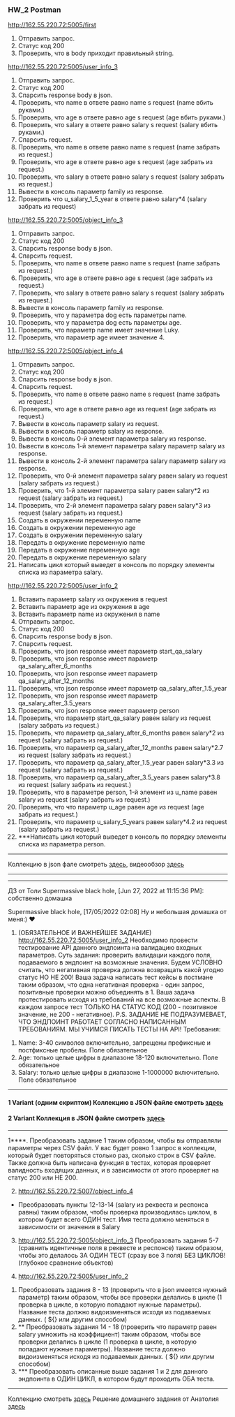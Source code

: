 ### HW_2 Postman


http://162.55.220.72:5005/first
1. Отправить запрос.
2. Статус код 200
3. Проверить, что в body приходит правильный string.

http://162.55.220.72:5005/user_info_3
1. Отправить запрос.
2. Статус код 200
3. Спарсить response body в json.
4. Проверить, что name в ответе равно name s request (name вбить руками.)
5. Проверить, что age в ответе равно age s request (age вбить руками.)
6. Проверить, что salary в ответе равно salary s request (salary вбить руками.)
7. Спарсить request.
8. Проверить, что name в ответе равно name s request (name забрать из request.)
9. Проверить, что age в ответе равно age s request (age забрать из request.)
10. Проверить, что salary в ответе равно salary s request (salary забрать из request.)
11. Вывести в консоль параметр family из response.
12. Проверить что u_salary_1_5_year в ответе равно salary*4 (salary забрать из request)

http://162.55.220.72:5005/object_info_3
1. Отправить запрос.
2. Статус код 200
3. Спарсить response body в json.
4. Спарсить request.
5. Проверить, что name в ответе равно name s request (name забрать из request.)
6. Проверить, что age в ответе равно age s request (age забрать из request.)
7. Проверить, что salary в ответе равно salary s request (salary забрать из request.)
8. Вывести в консоль параметр family из response.
9. Проверить, что у параметра dog есть параметры name.
10. Проверить, что у параметра dog есть параметры age.
11. Проверить, что параметр name имеет значение Luky.
12. Проверить, что параметр age имеет значение 4.

http://162.55.220.72:5005/object_info_4
1. Отправить запрос.
2. Статус код 200
3. Спарсить response body в json.
4. Спарсить request.
5. Проверить, что name в ответе равно name s request (name забрать из request.)
6. Проверить, что age в ответе равно age из request (age забрать из request.)
7. Вывести в консоль параметр salary из request.
8. Вывести в консоль параметр salary из response.
9. Вывести в консоль 0-й элемент параметра salary из response.
10. Вывести в консоль 1-й элемент параметра salary параметр salary из response.
11. Вывести в консоль 2-й элемент параметра salary параметр salary из response.
12. Проверить, что 0-й элемент параметра salary равен salary из request (salary забрать из request.)
13. Проверить, что 1-й элемент параметра salary равен salary*2 из request (salary забрать из request.)
14. Проверить, что 2-й элемент параметра salary равен salary*3 из request (salary забрать из request.)
15. Создать в окружении переменную name
16. Создать в окружении переменную age
17. Создать в окружении переменную salary
18. Передать в окружение переменную name
19. Передать в окружение переменную age
20. Передать в окружение переменную salary
21. Написать цикл который выведет в консоль по порядку элементы списка из параметра salary.

http://162.55.220.72:5005/user_info_2
1. Вставить параметр salary из окружения в request
2. Вставить параметр age из окружения в age
3. Вставить параметр name из окружения в name
4. Отправить запрос.
5. Статус код 200
6. Спарсить response body в json.
7. Спарсить request.
8. Проверить, что json response имеет параметр start_qa_salary
9. Проверить, что json response имеет параметр qa_salary_after_6_months
10. Проверить, что json response имеет параметр qa_salary_after_12_months
11. Проверить, что json response имеет параметр qa_salary_after_1.5_year
12. Проверить, что json response имеет параметр qa_salary_after_3.5_years
13. Проверить, что json response имеет параметр person
14. Проверить, что параметр start_qa_salary равен salary из request (salary забрать из request.)
15. Проверить, что параметр qa_salary_after_6_months равен salary*2 из request (salary забрать из request.)
16. Проверить, что параметр qa_salary_after_12_months равен salary*2.7 из request (salary забрать из request.)
17. Проверить, что параметр qa_salary_after_1.5_year равен salary*3.3 из request (salary забрать из request.)
18. Проверить, что параметр qa_salary_after_3.5_years равен salary*3.8 из request (salary забрать из request.)
19. Проверить, что в параметре person, 1-й элемент из u_name равен salary из request (salary забрать из request.)
20. Проверить, что что параметр u_age равен age из request (age забрать из request.)
21. Проверить, что параметр u_salary_5_years равен salary*4.2 из request (salary забрать из request.)
22. ***Написать цикл который выведет в консоль по порядку элементы списка из параметра person.

___
Коллекцию в json фале смотреть [здесь](https://github.com/AndreiBra/Postman/blob/main/HW_2/HW_2.postman_collection.json), видеообзор [здесь](https://youtu.be/PRTDGceZyQs)
___
___

ДЗ от Толи
Supermassive black hole, [Jun 27, 2022 at 11:15:36 PM]:
собственно домашка

Supermassive black hole, [17/05/2022 02:08]
Ну и небольшая домашка от меня:) ❤️

1. (ОБЯЗАТЕЛЬНОЕ И ВАЖНЕЙШЕЕ ЗАДАНИЕ) http://162.55.220.72:5005/user_info_2
Необходимо провести тестирование API данного эндпоинта на валидацию входных параметров. 
Суть задания: проверить валидации каждого поля, подаваемого в эндпоинт на возможные значения.
 Будем УСЛОВНО считать, что негативная проверка должна возвращать какой угодно статус НО НЕ 200! 
Ваша задача написать тест кейсы в постмане таким образом, что одна негативная проверка - один запрос, позитивные проверки можно объединять в 1.
 Ваша задача протестировать исходя из требований на все возможные аспекты.
 В каждом запросе тест ТОЛЬКО НА СТАТУС КОД (200 - позитивное значение, не 200 - негативное). 
P.S. ЗАДАНИЕ НЕ ПОДРАЗУМЕВАЕТ, ЧТО ЭНДПОИНТ РАБОТАЕТ СОГЛАСНО НАПИСАННЫМ ТРЕБОВАНИЯМ. МЫ УЧИМСЯ ПИСАТЬ ТЕСТЫ НА API!
Требования:
1) Name: 3-40 символов включительно, запрещены префиксные и постфиксные пробелы. Поле обязательное
2) Age: только целые цифры в диапазоне 18-120 включительно. Поле обязательное
3) Salary: только целые цифры в диапазоне 1-1000000 включительно. Поле обязательное
---
#### 1 Variant (одним скриптом) Коллекцию в JSON файле смотреть [здесь](https://github.com/AndreiBra/Postman/blob/main/HW_2/HW_2_Anatoliy_1_var_1.postman_collection.json)

#### 2 Variant Коллекция в JSON файле смотреть [здесь](https://github.com/AndreiBra/Postman/blob/main/HW_2/HW_2%20_Anatoliy_1_var_2.postman_collection.json)
---
1****. Преобразовать задание 1 таким образом, чтобы вы отправляли параметры через CSV файл.
 У вас будет ровно 1 запрос в коллекции, который будет повторяться столько раз, сколько строк в CSV файле.
 Также должна быть написана функция в тестах, которая проверяет валидность входящих данных, и в зависимости от этого проверяет на статус 200 или НЕ 200.

2. http://162.55.220.72:5007/object_info_4
* Преобразовать пункты 12-13-14 (salary из реквеста и респонса равны) таким образом, чтобы проверка производилась циклом, в котором будет всего ОДИН тест.
 Имя теста должно меняться в зависимости от значения в Salary

3. http://162.55.220.72:5005/object_info_3
 Преобразовать задания 5-7 (сравнить идентичные поля в реквесте и респонсе) таким образом, чтобы это делалось ЗА ОДИН ТЕСТ (сразу все 3 поля) БЕЗ ЦИКЛОВ!
 (глубокое сравнение объектов)

4. http://162.55.220.72:5005/user_info_2
1)  Преобразовать задания 8 - 13 (проверить что в json имеется нужный параметр) таким образом,
 чтобы все проверки делались в цикле (1 проверка в цикле, в которую попадают нужные параметры).
 Название теста должно видоизменяться исходя из подаваемых данных. ( ${}  или другим способом)
2) ** Преобразовать задания 14 - 18 (проверить что параметр равен salary умножить на коэффициент) таким образом, 
чтобы все проверки делались в цикле (1 проверка в цикле, в которую попадают нужные параметры).
 Название теста должно видоизменяться исходя из подаваемых данных. ( ${}  или другим способом)
3) *** Преобразовать описанные выше задания 1 и 2 для данного эндпоинта в ОДИН ЦИКЛ, в котором будут проходить ОБА теста.

___
Коллекцию смотреть [здесь](https://github.com/AndreiBra/Postman/blob/main/HW_2/HW_2_Anatoly.postman_collection.json)
Решение домашнего задания от Анатолия [здесь](https://github.com/AndreiBra/Postman/blob/main/HW_2/solution_task_Anatoly.md)
